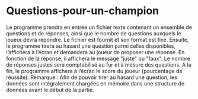 # Questions-pour-un-champion
Le programme prendra en entrée un fichier texte contenant un ensemble de questions et de
réponses, ainsi que le nombre de questions auxquels le joueur devra répondre. Le fichier est fournit
et son format est fixé. Ensuite, le programme tirera au hasard une question parmi celles disponibles,
l’affichera à l’écran et demandera au joueur de proposer une réponse. En fonction de la réponse, il
affichera le message "juste" ou "faux". Le nombre de réponses justes sera comptabilisé au fur et à
mesure des questions. A la fin, le programme affichera à l’écran le score du joueur (pourcentage de
réussite).
Remarque : Afin de pouvoir tirer au hasard une question, les données sont intégralement
chargées en mémoire dans une structure de données avant le début de la partie.

